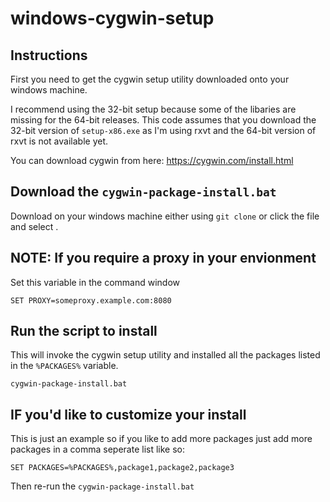 # windows-cygwin-setup

## Instructions
First you need to get the cygwin setup utility downloaded onto your
windows machine.

I recommend using the 32-bit setup because some of the libaries are missing for the 64-bit releases.  This code assumes that you download the 32-bit version of `setup-x86.exe` as I'm using rxvt and the 64-bit version of rxvt is not available yet.

You can download cygwin from here: https://cygwin.com/install.html

## Download the `cygwin-package-install.bat` 
Download on your windows machine either using `git clone` or click the file and select <RAW>.

## NOTE: If you require a proxy in your envionment
Set this variable in the command window
```
SET PROXY=someproxy.example.com:8080
```

## Run the script to install 
This will invoke the cygwin setup utility and installed all the packages listed in the `%PACKAGES%` variable.
```
cygwin-package-install.bat
```

## IF you'd like to customize your install
This is just an example so if you like to add more packages just add more packages in a comma seperate list like so:
```
SET PACKAGES=%PACKAGES%,package1,package2,package3
```

Then re-run the `cygwin-package-install.bat`
